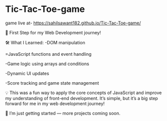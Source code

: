 # Tic-Tac-Toe-game

game live at- https://sahilsawant182.github.io/Tic-Tac-Toe-game/

🚀 First Step for my Web Development journey!

🛠️ What I Learned:
  -DOM manipulation
  
  =JavaScript functions and event handling
  
  -Game logic using arrays and conditions
  
  -Dynamic UI updates
  
  -Score tracking and game state management

💡 This was a fun way to apply the core concepts of JavaScript and improve my understanding of front-end development. It’s simple, but it’s a big step forward for me in my web development journey!

🌱 I’m just getting started — more projects coming soon.


